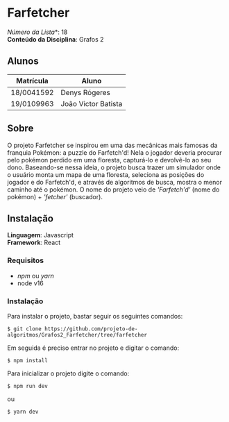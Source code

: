 # Farfetcher

*Número da Lista**: 18<br>
**Conteúdo da Disciplina**: Grafos 2<br>

## Alunos
|Matrícula | Aluno |
| -- | -- |
| 18/0041592  |  Denys Rógeres |
| 19/0109963  |  João Victor Batista |

## Sobre 
O projeto Farfetcher se inspirou em uma das mecânicas mais famosas da franquia Pokémon: a puzzle do Farfetch'd! Nela o jogador deveria procurar pelo pokémon perdido em uma floresta, capturá-lo e devolvê-lo ao seu dono. Baseando-se nessa ideia, o projeto busca trazer um simulador onde o usuário monta um mapa de uma floresta, seleciona as posições do jogador e do Farfetch'd, e através de algoritmos de busca, mostra o menor caminho até o pokémon. O nome do projeto veio de *'Farfetch'd'* (nome do pokémon) + *'fetcher'* (buscador).

## Instalação 
**Linguagem**: Javascript<br>
**Framework**: React<br>

<!-- Descreva os pré-requisitos para rodar o seu projeto e os comandos necessários. -->
### Requisitos 
- *npm* ou *yarn*
- node v16


### Instalação
Para instalar o projeto, bastar seguir os seguintes comandos:
```
$ git clone https://github.com/projeto-de-algoritmos/Grafos2_Farfetcher/tree/farfetcher
```
Em seguida é preciso entrar no projeto e digitar o comando:
```
$ npm install
```

Para inicializar o projeto digite o comando:
```
$ npm run dev
```

ou 

```
$ yarn dev
```
